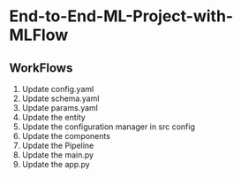 # End-to-End-ML-Project-with-MLFlow

## WorkFlows

1. Update config.yaml
2. Update schema.yaml
3. Update params.yaml
4. Update the entity
5. Update the configuration manager in src config
6. Update the components
7. Update the Pipeline
8. Update the main.py
9. Update the app.py